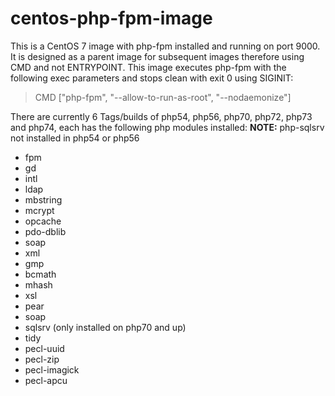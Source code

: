 # centos-php-fpm-image
This is a CentOS 7 image with php-fpm installed and running on port 9000.   It is designed as a parent image for subsequent images therefore using CMD and not ENTRYPOINT.  This image executes php-fpm with the following exec parameters and stops clean with exit 0 using SIGINIT:

> CMD ["php-fpm", "--allow-to-run-as-root", "--nodaemonize"]

There are currently 6 Tags/builds of php54, php56, php70, php72, php73 and php74, each has the following php modules installed: 
**NOTE:** php-sqlsrv not installed in php54 or php56
 - fpm 
 - gd 
 - intl 
 - ldap 
 - mbstring 
 - mcrypt 
 - opcache 
 - pdo-dblib 
 - soap 
 - xml 
 - gmp
 - bcmath 
 - mhash 
 - xsl 
 - pear 
 - soap 
 - sqlsrv   (only installed on php70 and up)
 - tidy 
 - pecl-uuid 
 - pecl-zip 
 - pecl-imagick 
 - pecl-apcu

